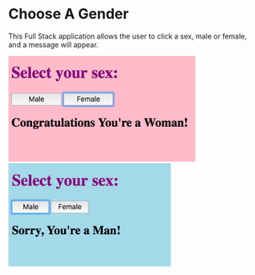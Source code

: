 # Choose A Gender
This Full Stack application allows the user to click a sex, male or female, and a message will appear.



![female preview](https://github.com/gabrielacepeda/fullstack-app/blob/master/femalepreview.png)
![male preview](https://github.com/gabrielacepeda/fullstack-app/blob/master/malepreview.png)
